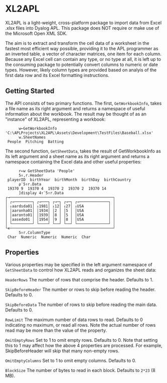 # XL2APL
XL2APL is a light-weight, cross-platform package to import data from Excel .xlsx files into Dyalog APL.
This package does NOT require or make use of the Microsoft Open XML SDK.

The aim is to extract and transform the cell data of a worksheet in the fastest most efficient way possible,
providing it to the APL programmer as an inverted table, a vector of character matrices, one item for each column. 
Because any Excel cell can contain any type, or no type at all, it is left up to the consuming package to potentially 
convert columns to numeric or date types. However, likely column types are provided based on analyis of the first
data row and its Excel formatting instructions.

## Getting Started
The API consists of two primary functions. The first, `GetWorkbookInfo`, takes a file name as its right argument and returns
a namespace of useful information about the workbook. The result may be thought of as an "instance" of XL2APL, representing a workbook: 

~~~
      w←GetWorkbookInfo 'C:\APLProjects\XL2APL\Assets\Development\TestFiles\Baseball.xlsx'
      w.SheetNames
 People  Pitching  Batting 
~~~

The second function, `GetSheetData`, takes the result of GetWorkbookInfo as
its left argument and a sheet name as its right argument and returns a namespace containing the Excel data and other useful
properties: 

~~~
      r←w GetSheetData 'People'
      5↑,r.Header
 playerID  birthYear  birthMonth  birthDay  birthCountry 
      ⍴¨5↑r.Data
 19370 9  19370 4  19370 2  19370 2  19370 14 
      ]display 4↑¨5↑r.Data
┌→──────────────────────────────────────────────┐
│ ┌→────────┐ ┌→───┐ ┌→─┐ ┌→─┐ ┌→─────────────┐ │
│ ↓aardsda01│ ↓1981│ ↓12│ ↓27│ ↓USA           │ │
│ │aaronha01│ │1934│ │2 │ │5 │ │USA           │ │
│ │aaronto01│ │1939│ │8 │ │5 │ │USA           │ │
│ │aasedo01 │ │1954│ │9 │ │8 │ │USA           │ │
│ └─────────┘ └────┘ └──┘ └──┘ └──────────────┘ │
└∊──────────────────────────────────────────────┘
      5↑r.ColumnType
 Char  Numeric  Numeric  Numeric  Char 
~~~

## Properties 
Various properties may be specified in the left argument namespace of `GetSheetData` to control
how XL2APL reads and organizes the sheet data:

`HeaderRows` The number of rows that comprise the header. Defaults to 1.

`SkipBeforeHeader`  The number or rows to skip before reading the header. Defaults to 0.

`SkipBeforeData` The number of rows to skip before reading the main data. Defaults to 0. 

`RowLimit` The maximum number of data rows to read. Defaults to 0 indicating no maximum, or
read all rows. Note the actual number of rows read may be more than the value of the property. 

`OmitEmptyRows`  Set to 1 to omit empty rows. Defaults to 0. Note that setting this to 1 may
affect how the above 4 properties are processed. For example, SkipBeforeHeader will skip that many
non-empty rows.

`OmitEmptyColumns` Set to 1 to omit empty columns. Defaults to 0.

`BlockSize` The number of bytes to read in each block. Defaults to `2*23` (8 MB).
